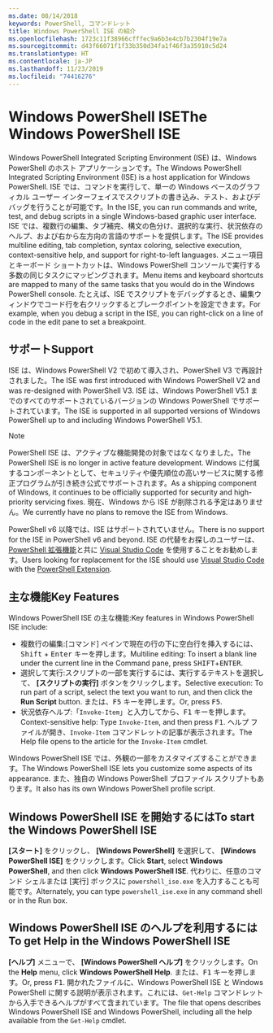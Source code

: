 ```yaml
---
ms.date: 08/14/2018
keywords: PowerShell, コマンドレット
title: Windows PowerShell ISE の紹介
ms.openlocfilehash: 1723c11f38966cfffec9a6b3e4cb7b2304f19e7a
ms.sourcegitcommit: d43f66071f1f33b350d34fa1f46f3a35910c5d24
ms.translationtype: HT
ms.contentlocale: ja-JP
ms.lasthandoff: 11/23/2019
ms.locfileid: "74416276"
---
```

# <a name="the-windows-powershell-ise"></a><span data-ttu-id="05492-103">Windows PowerShell ISE</span><span class="sxs-lookup"><span data-stu-id="05492-103">The Windows PowerShell ISE</span></span>

<span data-ttu-id="05492-104">Windows PowerShell Integrated Scripting Environment (ISE) は、Windows PowerShell のホスト アプリケーションです。</span><span class="sxs-lookup"><span data-stu-id="05492-104">The Windows PowerShell Integrated Scripting Environment (ISE) is a host application for Windows PowerShell.</span></span> <span data-ttu-id="05492-105">ISE では、コマンドを実行して、単一の Windows ベースのグラフィカル ユーザー インターフェイスでスクリプトの書き込み、テスト、およびデバッグを行うことが可能です。</span><span class="sxs-lookup"><span data-stu-id="05492-105">In the ISE, you can run commands and write, test, and debug scripts in a single Windows-based graphic user interface.</span></span> <span data-ttu-id="05492-106">ISE では、複数行の編集、タブ補完、構文の色分け、選択的な実行、状況依存のヘルプ、および右から左方向の言語のサポートを提供します。</span><span class="sxs-lookup"><span data-stu-id="05492-106">The ISE provides multiline editing, tab completion, syntax coloring, selective execution, context-sensitive help, and support for right-to-left languages.</span></span> <span data-ttu-id="05492-107">メニュー項目とキーボード ショートカットは、Windows PowerShell コンソールで実行する多数の同じタスクにマッピングされます。</span><span class="sxs-lookup"><span data-stu-id="05492-107">Menu items and keyboard shortcuts are mapped to many of the same tasks that you would do in the Windows PowerShell console.</span></span> <span data-ttu-id="05492-108">たとえば、ISE でスクリプトをデバッグするとき、編集ウィンドウでコード行を右クリックするとブレークポイントを設定できます。</span><span class="sxs-lookup"><span data-stu-id="05492-108">For example, when you debug a script in the ISE, you can right-click on a line of code in the edit pane to set a breakpoint.</span></span>

## <a name="support"></a><span data-ttu-id="05492-109">サポート</span><span class="sxs-lookup"><span data-stu-id="05492-109">Support</span></span>

<span data-ttu-id="05492-110">ISE は、Windows PowerShell V2 で初めて導入され、PowerShell V3 で再設計されました。</span><span class="sxs-lookup"><span data-stu-id="05492-110">The ISE was first introduced with Windows PowerShell V2 and was re-designed with PowerShell V3.</span></span> <span data-ttu-id="05492-111">ISE は、Windows PowerShell V5.1 までのすべてのサポートされているバージョンの Windows PowerShell でサポートされています。</span><span class="sxs-lookup"><span data-stu-id="05492-111">The ISE is supported in all supported versions of Windows PowerShell up to and including Windows PowerShell V5.1.</span></span>

> [!NOTE]
> <span data-ttu-id="05492-112">PowerShell ISE は、アクティブな機能開発の対象ではなくなりました。</span><span class="sxs-lookup"><span data-stu-id="05492-112">The PowerShell ISE is no longer in active feature development.</span></span> <span data-ttu-id="05492-113">Windows に付属するコンポーネントとして、セキュリティや優先順位の高いサービスに関する修正プログラムが引き続き公式でサポートされます。</span><span class="sxs-lookup"><span data-stu-id="05492-113">As a shipping component of Windows, it continues to be officially supported for security and high-priority servicing fixes.</span></span>
> <span data-ttu-id="05492-114">現在、Windows から ISE が削除される予定はありません。</span><span class="sxs-lookup"><span data-stu-id="05492-114">We currently have no plans to remove the ISE from Windows.</span></span>
>
> <span data-ttu-id="05492-115">PowerShell v6 以降では、ISE はサポートされていません。</span><span class="sxs-lookup"><span data-stu-id="05492-115">There is no support for the ISE in PowerShell v6 and beyond.</span></span> <span data-ttu-id="05492-116">ISE の代替をお探しのユーザーは、[PowerShell 拡張機能](https://marketplace.visualstudio.com/items?itemName=ms-vscode.PowerShell)と共に [Visual Studio Code](https://code.visualstudio.com/) を使用することをお勧めします。</span><span class="sxs-lookup"><span data-stu-id="05492-116">Users looking for replacement for the ISE should use [Visual Studio Code](https://code.visualstudio.com/) with the [PowerShell Extension](https://marketplace.visualstudio.com/items?itemName=ms-vscode.PowerShell).</span></span>

## <a name="key-features"></a><span data-ttu-id="05492-117">主な機能</span><span class="sxs-lookup"><span data-stu-id="05492-117">Key Features</span></span>

<span data-ttu-id="05492-118">Windows PowerShell ISE の主な機能:</span><span class="sxs-lookup"><span data-stu-id="05492-118">Key features in Windows PowerShell ISE include:</span></span>

- <span data-ttu-id="05492-119">複数行の編集:[コマンド] ペインで現在の行の下に空白行を挿入するには、<kbd>Shift</kbd> + <kbd>Enter</kbd> キーを押します。</span><span class="sxs-lookup"><span data-stu-id="05492-119">Multiline editing: To insert a blank line under the current line in the Command pane, press <kbd>SHIFT</kbd>+<kbd>ENTER</kbd>.</span></span>
- <span data-ttu-id="05492-120">選択して実行:スクリプトの一部を実行するには、実行するテキストを選択して、 **[スクリプトの実行]** ボタンをクリックします。</span><span class="sxs-lookup"><span data-stu-id="05492-120">Selective execution: To run part of a script, select the text you want to run, and then click the **Run Script** button.</span></span> <span data-ttu-id="05492-121">または、<kbd>F5</kbd> キーを押します。</span><span class="sxs-lookup"><span data-stu-id="05492-121">Or, press <kbd>F5</kbd>.</span></span>
- <span data-ttu-id="05492-122">状況依存ヘルプ:「`Invoke-Item`」と入力してから、<kbd>F1</kbd> キーを押します。</span><span class="sxs-lookup"><span data-stu-id="05492-122">Context-sensitive help: Type `Invoke-Item`, and then press <kbd>F1</kbd>.</span></span> <span data-ttu-id="05492-123">ヘルプ ファイルが開き、`Invoke-Item` コマンドレットの記事が表示されます。</span><span class="sxs-lookup"><span data-stu-id="05492-123">The Help file opens to the article for the `Invoke-Item` cmdlet.</span></span>

<span data-ttu-id="05492-124">Windows PowerShell ISE では、外観の一部をカスタマイズすることができます。</span><span class="sxs-lookup"><span data-stu-id="05492-124">The Windows PowerShell ISE lets you customize some aspects of its appearance.</span></span> <span data-ttu-id="05492-125">また、独自の Windows PowerShell プロファイル スクリプトもあります。</span><span class="sxs-lookup"><span data-stu-id="05492-125">It also has its own Windows PowerShell profile script.</span></span>

## <a name="to-start-the-windows-powershell-ise"></a><span data-ttu-id="05492-126">Windows PowerShell ISE を開始するには</span><span class="sxs-lookup"><span data-stu-id="05492-126">To start the Windows PowerShell ISE</span></span>

<span data-ttu-id="05492-127">**[スタート]** をクリックし、 **[Windows PowerShell]** を選択して、 **[Windows PowerShell ISE]** をクリックします。</span><span class="sxs-lookup"><span data-stu-id="05492-127">Click **Start**, select **Windows PowerShell**, and then click **Windows PowerShell ISE**.</span></span>
<span data-ttu-id="05492-128">代わりに、任意のコマンド シェルまたは [実行] ボックスに `powershell_ise.exe` を入力することも可能です。</span><span class="sxs-lookup"><span data-stu-id="05492-128">Alternately, you can type `powershell_ise.exe` in any command shell or in the Run box.</span></span>

## <a name="to-get-help-in-the-windows-powershell-ise"></a><span data-ttu-id="05492-129">Windows PowerShell ISE のヘルプを利用するには</span><span class="sxs-lookup"><span data-stu-id="05492-129">To get Help in the Windows PowerShell ISE</span></span>

<span data-ttu-id="05492-130">**[ヘルプ]** メニューで、 **[Windows PowerShell ヘルプ]** をクリックします。</span><span class="sxs-lookup"><span data-stu-id="05492-130">On the **Help** menu, click **Windows PowerShell Help**.</span></span> <span data-ttu-id="05492-131">または、<kbd>F1</kbd> キーを押します。</span><span class="sxs-lookup"><span data-stu-id="05492-131">Or, press <kbd>F1</kbd>.</span></span> <span data-ttu-id="05492-132">開かれたファイルに、Windows PowerShell ISE と Windows PowerShell に関する説明が表示されます。これには、`Get-Help` コマンドレットから入手できるヘルプがすべて含まれています。</span><span class="sxs-lookup"><span data-stu-id="05492-132">The file that opens describes Windows PowerShell ISE and Windows PowerShell, including all the help available from the `Get-Help` cmdlet.</span></span>

